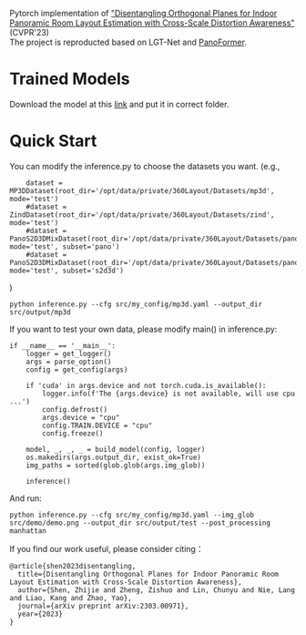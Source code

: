 Pytorch implementation of ["Disentangling Orthogonal Planes for Indoor Panoramic Room Layout Estimation with Cross-Scale Distortion Awareness"](https://arxiv.org/abs/2303.00971) (CVPR'23)  
The project is reproducted based on LGT-Net and [PanoFormer](https://github.com/zhijieshen-bjtu/PanoFormer). 
# Trained Models 
Download the model at this [link](https://drive.google.com/drive/folders/1dOnUqtVB8Zfoume3oGjAbmFhMFTOin_I?usp=share_link) and put it in correct folder.
# Quick Start 
You can modify the inference.py to choose the datasets you want. (e.g.,  
```
    dataset = MP3DDataset(root_dir='/opt/data/private/360Layout/Datasets/mp3d', mode='test')  
    #dataset = ZindDataset(root_dir='/opt/data/private/360Layout/Datasets/zind', mode='test')  
    #dataset = PanoS2D3DMixDataset(root_dir='/opt/data/private/360Layout/Datasets/pano_s2d3d', mode='test', subset='pano')  
    #dataset = PanoS2D3DMixDataset(root_dir='/opt/data/private/360Layout/Datasets/pano_s2d3d', mode='test', subset='s2d3d')
```
)  
```
python inference.py --cfg src/my_config/mp3d.yaml --output_dir src/output/mp3d
```
If you want to test your own data, please modify main() in inference.py:
```
if __name__ == '__main__':
    logger = get_logger()
    args = parse_option()
    config = get_config(args)

    if 'cuda' in args.device and not torch.cuda.is_available():
        logger.info(f'The {args.device} is not available, will use cpu ...')
        config.defrost()
        args.device = "cpu"
        config.TRAIN.DEVICE = "cpu"
        config.freeze()

    model, _, _, _ = build_model(config, logger)
    os.makedirs(args.output_dir, exist_ok=True)
    img_paths = sorted(glob.glob(args.img_glob))

    inference()
```
And run:
```
python inference.py --cfg src/my_config/mp3d.yaml --img_glob src/demo/demo.png --output_dir src/output/test --post_processing manhattan
```

If you find our work useful, please consider citing： 
```
@article{shen2023disentangling,
  title={Disentangling Orthogonal Planes for Indoor Panoramic Room Layout Estimation with Cross-Scale Distortion Awareness},
  author={Shen, Zhijie and Zheng, Zishuo and Lin, Chunyu and Nie, Lang and Liao, Kang and Zhao, Yao},
  journal={arXiv preprint arXiv:2303.00971},
  year={2023}
}
```


